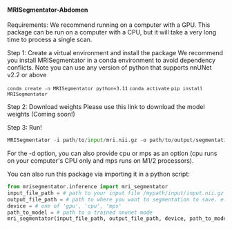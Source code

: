 #### **MRISegmentator-Abdomen**

Requirements: We recommend running on a computer with a GPU. This package can be run on a computer with a CPU, but it will take a very long time to process a single scan.

Step 1: Create a virtual environment and install the package
We recommend you install MRISegmentator in a conda environment to avoid dependency conflicts. Note you can use any version of python that supports nnUNet v2.2 or above

<font size="2"> `conda create -n MRISegmentator python=3.11` </font>
<font size="2"> `conda activate` </font>
<font size="2"> `pip install MRISegmentator` </font>

Step 2: Download weights
Please use this link to download the model weights (Coming soon!)

Step 3: Run!

```python
MRISegmentator -i path/to/input/mri.nii.gz -o path/to/output/segmentation.nii.gz -d gpu -m path/to/model
```

For the -d option, you can also provide cpu or mps as an option (cpu runs on your computer's CPU only and mps runs on M1/2 processors).

You can also run this package via importing it in a python script:

```python
from mrisegmentator.inference import mri_segmentator
input_file_path = # path to your input file /mypath/input/input.nii.gz
output_file_path = # path to where you want to segmentation to save. e.g. /mypath/result/out.nii.gz
device = # one of 'gpu', 'cpu', 'mps'
path_to_model = # path to a trained nnunet mode
mri_segmentator(input_file_path, output_file_path, device, path_to_model)
```
